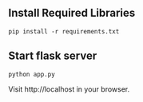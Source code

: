 ## Install Required Libraries

    pip install -r requirements.txt

## Start flask server

    python app.py
Visit http://localhost in your browser.
